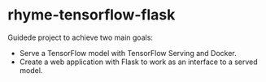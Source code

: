 # rhyme-tensorflow-flask
Guidede project to achieve two main goals:

  * Serve a TensorFlow model with TensorFlow Serving and Docker.
  * Create a web application with Flask to work as an interface to a served model.
